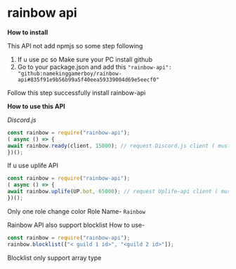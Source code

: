 # rainbow api

**How to install**

This API not add npmjs so some step following
1. If u use pc so Make sure your PC install github
2. Go to your package.json and add this
`"rainbow-api": "github:namekinggamerboy/rainbow-api#835f91e9b56b99a5f40eea59339004d69e5eecf0"`

Follow this step successfully install rainbow-api 


**How to use this API**

*Discord.js*
```js
const rainbow = require("rainbow-api");
( async () => {
await rainbow.ready(client, 15000); // request Discord.js client ( must be discord.js version run v12) 
})();
```

If u use uplife API
```js
const rainbow = require("rainbow-api");
( async () => {
await rainbow.uplife(UP.bot, 65000); // request Uplife-api client ( must be uplife-api version run v2) 
})();
```

Only one role change color 
Role Name- `Rainbow`


Rainbow API also support blocklist
How to use-
```js
const rainbow = require("rainbow-api");
rainbow.blocklist(["< guild 1 id>", "<guild 2 id>"]);
```

Blocklist only support array type
